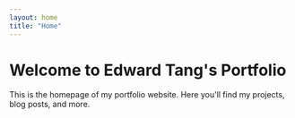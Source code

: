 ```yaml
---
layout: home
title: "Home"
---
```


# Welcome to Edward Tang's Portfolio

This is the homepage of my portfolio website. Here you'll find my projects, blog posts, and more.
